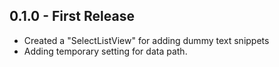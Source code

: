## 0.1.0 - First Release
* Created a "SelectListView" for adding dummy text snippets
* Adding temporary setting for data path.
